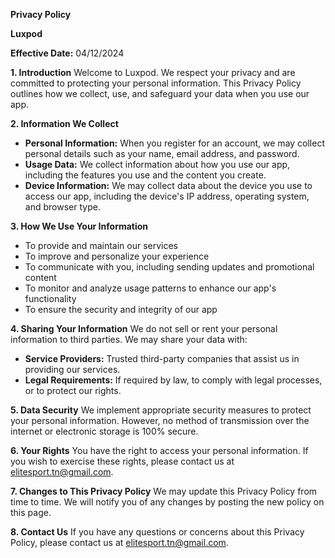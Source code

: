 **Privacy Policy**

**Luxpod**

**Effective Date:** 04/12/2024

**1. Introduction**
Welcome to Luxpod. We respect your privacy and are committed to protecting your personal information. This Privacy Policy outlines how we collect, use, and safeguard your data when you use our app.

**2. Information We Collect**
- **Personal Information:** When you register for an account, we may collect personal details such as your name, email address, and password.
- **Usage Data:** We collect information about how you use our app, including the features you use and the content you create.
- **Device Information:** We may collect data about the device you use to access our app, including the device's IP address, operating system, and browser type.

**3. How We Use Your Information**
- To provide and maintain our services
- To improve and personalize your experience
- To communicate with you, including sending updates and promotional content
- To monitor and analyze usage patterns to enhance our app's functionality
- To ensure the security and integrity of our app

**4. Sharing Your Information**
We do not sell or rent your personal information to third parties. We may share your data with:
- **Service Providers:** Trusted third-party companies that assist us in providing our services.
- **Legal Requirements:** If required by law, to comply with legal processes, or to protect our rights.

**5. Data Security**
We implement appropriate security measures to protect your personal information. However, no method of transmission over the internet or electronic storage is 100% secure.

**6. Your Rights**
You have the right to access your personal information. If you wish to exercise these rights, please contact us at elitesport.tn@gmail.com.

**7. Changes to This Privacy Policy**
We may update this Privacy Policy from time to time. We will notify you of any changes by posting the new policy on this page.

**8. Contact Us**
If you have any questions or concerns about this Privacy Policy, please contact us at elitesport.tn@gmail.com.
